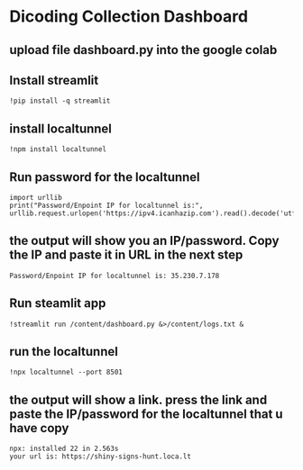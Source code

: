 # Dicoding Collection Dashboard 


## upload file dashboard.py into the google colab

## Install streamlit
```
!pip install -q streamlit
```
## install localtunnel
```
!npm install localtunnel
```

## Run password for the localtunnel
```
import urllib
print("Password/Enpoint IP for localtunnel is:", urllib.request.urlopen('https://ipv4.icanhazip.com').read().decode('utf8').strip("\n"))
```

## the output will show you an IP/password. Copy the IP and paste it in URL in the next step
```
Password/Enpoint IP for localtunnel is: 35.230.7.178
```
## Run steamlit app
```
!streamlit run /content/dashboard.py &>/content/logs.txt &
```

## run the localtunnel
```
!npx localtunnel --port 8501
```

## the output will show a link. press the link and paste the IP/password for the localtunnel that u have copy
```
npx: installed 22 in 2.563s
your url is: https://shiny-signs-hunt.loca.lt
```
